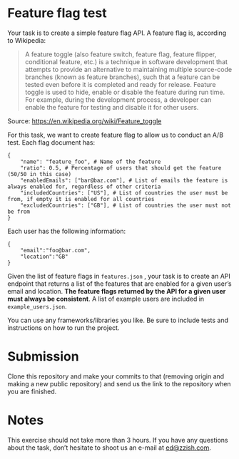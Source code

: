 # Feature flag test

Your task is to create a simple feature flag API. A feature flag is, according to Wikipedia:

> A feature toggle (also feature switch, feature flag, feature flipper, conditional feature, etc.) is a technique in software development that attempts to provide an alternative to maintaining multiple source-code branches (known as feature branches), such that a feature can be tested even before it is completed and ready for release. Feature toggle is used to hide, enable or disable the feature during run time. For example, during the development process, a developer can enable the feature for testing and disable it for other users.

Source:
https://en.wikipedia.org/wiki/Feature_toggle

For this task, we want to create feature flag to allow us to conduct an A/B test. Each flag document has:

```
{
    "name": "feature_foo", # Name of the feature
    "ratio": 0.5, # Percentage of users that should get the feature (50/50 in this case)
    "enabledEmails": ["bar@baz.com"], # List of emails the feature is always enabled for, regardless of other criteria
    "includedCountries": ["US"], # List of countries the user must be from, if empty it is enabled for all countries
    "excludedCountries": ["GB"], # List of countries the user must not be from
}
```

Each user has the following information:

```
{
    "email":"foo@bar.com",
    "location":"GB"
}
```

Given the list of feature flags in `features.json` , your task is to create an API endpoint that returns a list of the features that are enabled for a given user’s email and location. **The feature flags returned by the API for a given user must always be consistent**. A list of example users are included in `example_users.json`.


You can use any frameworks/libraries you like. Be sure to include tests and instructions on how to run the project.

# Submission

Clone this repository and make your commits to that (removing origin and making a new public repository) and send us the link to the repository when you are finished.

# Notes

This exercise should not take more than 3 hours. If you have any questions about the task, don’t hesitate to shoot us an e-mail at ed@zzish.com.

